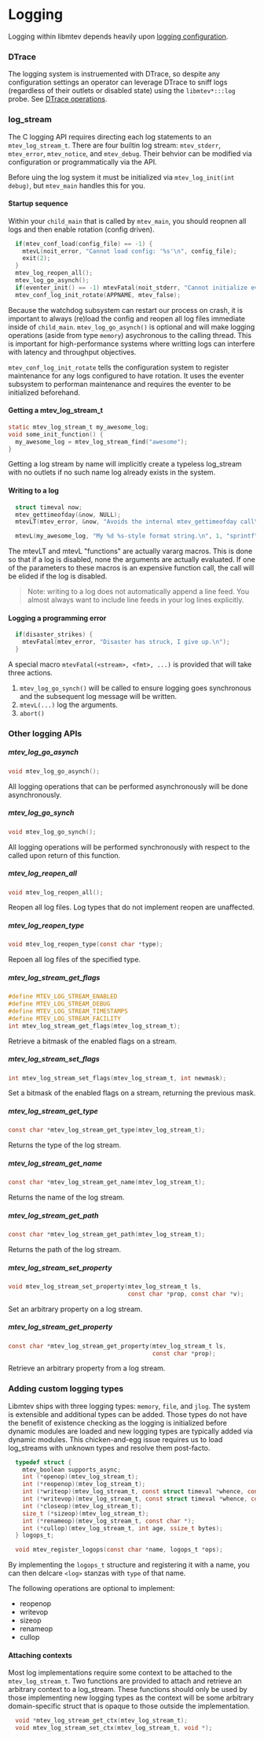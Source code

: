 # Logging

Logging within libmtev depends heavily upon [logging configuration](../config/logging.md).

### DTrace

The logging system is instruemented with DTrace, so despite any configuration settings an
operator can leverage DTrace to sniff logs (regardless of their outlets or disabled state)
using the `libmtev*:::log` probe. See [DTrace operations](../operations/dtrace.md).

### log_stream

The C logging API requires directing each log statements to an `mtev_log_stream_t`.  There
are four builtin log stream: `mtev_stderr`, `mtev_error`, `mtev_notice`, and `mtev_debug`.
Their behvior can be modified via configuration or programmatically via the API.

Before uing the log system it must be initialized via `mtev_log_init(int debug)`, but `mtev_main`
handles this for you.

#### Startup sequence

Within your `child_main` that is called by `mtev_main`, you should reopnen all logs and then
enable rotation (config driven).

```c
  if(mtev_conf_load(config_file) == -1) {
    mtevL(noit_error, "Cannot load config: '%s'\n", config_file);
    exit(2);
  }
  mtev_log_reopen_all();
  mtev_log_go_asynch();
  if(eventer_init() == -1) mtevFatal(noit_stderr, "Cannot initialize eventer\n");
  mtev_conf_log_init_rotate(APPNAME, mtev_false);
```

Because the watchdog subsystem can restart our process on crash, it is important to always (re)load the
config and reopen all log files immediate inside of `child_main`.  `mtev_log_go_asynch()` is optional and
will make logging operations (aside from type `memory`) asychronous to the calling thread.  This is
important for high-performance systems where writting logs can interfere with latency and throughput objectives.

`mtev_conf_log_init_rotate` tells the configuration system to register maintenance for any logs configured to
have rotation.  It uses the eventer subsystem to performan maintenance and requires the eventer to be initialized
beforehand.

#### Getting a mtev_log_stream_t

```c
static mtev_log_stream_t my_awesome_log;
void some_init_function() {
  my_awesome_log = mtev_log_stream_find("awesome");
}
```

Getting a log stream by name will implicitly create a typeless log_stream with no outlets if no such name
log already exists in the system.

#### Writing to a log

```c
  struct timeval now;
  mtev_gettimeofday(&now, NULL);
  mtevLT(mtev_error, &now, "Avoids the internal mtev_gettimeofday call\n");

  mtevL(my_awesome_log, "My %d %s-style format string.\n", 1, "sprintf");
```

The mtevLT and mtevL "functions" are actually vararg macros.  This is done so that if a log is disabled,
none the arguments are actually evaluated.  If one of the parameters to these macros is an expensive
function call, the call will be elided if the log is disabled.

> Note: writing to a log does not automatically append a line feed.  You almost always want to include
> line feeds in your log lines explicitly.

#### Logging a programming error

```c
  if(disaster_strikes) {
    mtevFatal(mtev_error, "Disaster has struck, I give up.\n");
  }
```

A special macro `mtevFatal(<stream>, <fmt>, ...)` is provided that will take three actions.

  1. `mtev_log_go_synch()` will be called to ensure logging goes synchronous and the subsequent log message will be written.
  2. `mtevL(...)` log the arguments.
  3. `abort()`

### Other logging APIs

##### mtev_log_go_asynch

```c
void mtev_log_go_asynch();
```

All logging operations that can be performed asynchronously will be done asynchronously.

##### mtev_log_go_synch

```c
void mtev_log_go_synch();
```

All logging operations will be performed synchronously with respect to the called upon return of this function.

##### mtev_log_reopen_all

```c
void mtev_log_reopen_all();
```

Reopen all log files.  Log types that do not implement reopen are unaffected.

##### mtev_log_reopen_type

```c
void mtev_log_reopen_type(const char *type);
```

Repoen all log files of the specified type.

##### mtev_log_stream_get_flags

```c
#define MTEV_LOG_STREAM_ENABLED
#define MTEV_LOG_STREAM_DEBUG
#define MTEV_LOG_STREAM_TIMESTAMPS
#define MTEV_LOG_STREAM_FACILITY
int mtev_log_stream_get_flags(mtev_log_stream_t);
```

Retrieve a bitmask of the enabled flags on a stream.

##### mtev_log_stream_set_flags

```c
int mtev_log_stream_set_flags(mtev_log_stream_t, int newmask);
```

Set a bitmask of the enabled flags on a stream, returning the previous mask.

##### mtev_log_stream_get_type

```c
const char *mtev_log_stream_get_type(mtev_log_stream_t);
```

Returns the type of the log stream.

##### mtev_log_stream_get_name

```c
const char *mtev_log_stream_get_name(mtev_log_stream_t);
```

Returns the name of the log stream.

##### mtev_log_stream_get_path

```c
const char *mtev_log_stream_get_path(mtev_log_stream_t);
```

Returns the path of the log stream.

##### mtev_log_stream_set_property

```c
void mtev_log_stream_set_property(mtev_log_stream_t ls,
                                  const char *prop, const char *v);
```

Set an arbitrary property on a log stream.

##### mtev_log_stream_get_property

```c
const char *mtev_log_stream_get_property(mtev_log_stream_t ls,
                                         const char *prop);
```

Retrieve an arbitrary property from a log stream.

### Adding custom logging types

Libmtev ships with three logging types: `memory`, `file`, and `jlog`.  The system is extensible and additional
types can be added.  Those types do not have the benefit of existence checking as the logging is initialized before
dynamic modules are loaded and new logging types are typically added via dynamic modules.  This chicken-and-egg issue
requires us to load log_streams with unknown types and resolve them post-facto.

```c
  typedef struct {
    mtev_boolean supports_async;
    int (*openop)(mtev_log_stream_t);
    int (*reopenop)(mtev_log_stream_t);
    int (*writeop)(mtev_log_stream_t, const struct timeval *whence, const void *, size_t);
    int (*writevop)(mtev_log_stream_t, const struct timeval *whence, const struct iovec *iov, int iovcnt);
    int (*closeop)(mtev_log_stream_t);
    size_t (*sizeop)(mtev_log_stream_t);
    int (*renameop)(mtev_log_stream_t, const char *);
    int (*cullop)(mtev_log_stream_t, int age, ssize_t bytes);
  } logops_t;

  void mtev_register_logops(const char *name, logops_t *ops);
```

By implementing the `logops_t` structure and registering it with a name, you can then delcare `<log>` stanzas with `type` of that name.

The following operations are optional to implement:

 * reopenop
 * writevop
 * sizeop
 * renameop
 * cullop

#### Attaching contexts

Most log implementations require some context to be attached to the `mtev_log_stream_t`.  Two functions are provided to attach and retrieve an arbitrary context to a log_stream. These functions should only be used by those implementing new logging types as the context will be some arbitrary domain-specific struct that is opaque to those outside the implementation.

```c
  void *mtev_log_stream_get_ctx(mtev_log_stream_t);
  void mtev_log_stream_set_ctx(mtev_log_stream_t, void *);
```
